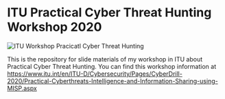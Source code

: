 # ITU Practical Cyber Threat Hunting Workshop 2020

![ITU Workshop Pracicatl Cyber Threat Hunting](https://www.itu.int/en/ITU-D/Cybersecurity/PublishingImages/Cyberdrills/2020/PracticalCyberthreatsIntelligenceandInformationSharingusingMISP.jpg)

This is the repository for slide materials of my workshop in ITU about Practical Cyber Threat Hunting. You can find this workshop information at https://www.itu.int/en/ITU-D/Cybersecurity/Pages/CyberDrill-2020/Practical-Cyberthreats-Intelligence-and-Information-Sharing-using-MISP.aspx


